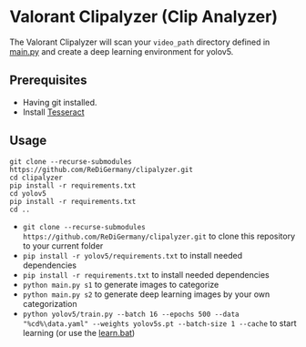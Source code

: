 # Valorant Clipalyzer (Clip Analyzer)

The Valorant Clipalyzer will scan your `video_path` directory defined in [main.py](main.py) and create a deep learning environment for yolov5.

## Prerequisites

- Having git installed.
- Install [Tesseract](https://github.com/tesseract-ocr/tesseract)

## Usage

```
git clone --recurse-submodules https://github.com/ReDiGermany/clipalyzer.git
cd clipalyzer
pip install -r requirements.txt
cd yolov5
pip install -r requirements.txt
cd ..
```

- `git clone --recurse-submodules https://github.com/ReDiGermany/clipalyzer.git` to clone this repository to your current folder
- `pip install -r yolov5/requirements.txt` to install needed dependencies
- `pip install -r requirements.txt` to install needed dependencies
- `python main.py s1` to generate images to categorize
- `python main.py s2` to generate deep learning images by your own categorization
- `python yolov5/train.py --batch 16 --epochs 500 --data "%cd%\data.yaml" --weights yolov5s.pt --batch-size 1 --cache` to start learning (or use the [learn.bat](learn.bat))
